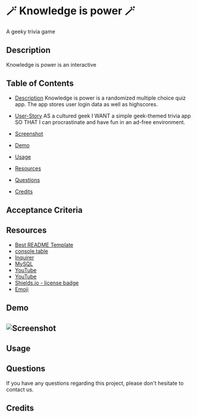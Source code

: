 # 🪄 Knowledge is power 🪄
A geeky trivia game

## Description
Knowledge is power is an interactive
## Table of Contents 

* [Description](#Description)
Knowledge is power is a randomized multiple choice quiz app. The app stores user login data as well as highscores.
* [User-Story](#User-Story)
AS a cultured geek
I WANT a simple geek-themed trivia app
SO THAT I can procrastinate and have fun in an ad-free environment.
* [Screenshot](#Screenshot)

* [Demo](#Demo)
    
* [Usage](#Usage)
    
* [Resources](#Resources)
    
* [Questions](#Questions)

* [Credits](#Questions)



## Acceptance Criteria




## Resources
- [Best README Template](https://github.com/othneildrew/Best-README-Template/blob/master/README.md)
- [console.table](https://www.npmjs.com/package/console.table)
- [Inquirer](https://www.npmjs.com/package/inquirer)
- [MySQL](https://www.mysql.com/)
- [YouTube]()
- [YouTube]()
- [Shields.io - license badge](https://shields.io/)
- [Emoji](https://emojipedia.org/)

## Demo
## ![Screenshot](./)

## Usage
## Questions
If you have any questions regarding this project, please don't hesitate to contact us.
##  Credits 
